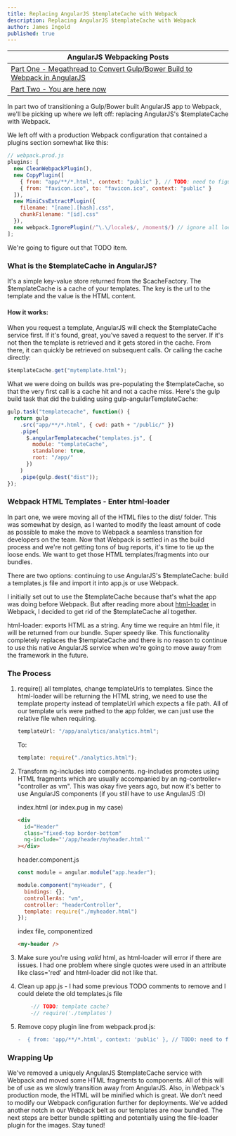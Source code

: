 ```yaml
---
title: Replacing AngularJS $templateCache with Webpack
description: Replacing AngularJS $templateCache with Webpack
author: James Ingold
published: true
---
```


| AngularJS Webpacking Posts                                                                                                                                      |
| --------------------------------------------------------------------------------------------------------------------------------------------------------------- |
| [Part One - Megathread to Convert Gulp/Bower Build to Webpack in AngularJS](https://dev.to/jamesingold/gulp-bower-browserify-webpack-an-angularjs-journey-4eic) |
| [Part Two - You are here now](#)                                                                                                                                |

In part two of transitioning a Gulp/Bower built AngularJS app to Webpack, we'll be picking up where we left off: replacing AngularJS's \$templateCache with Webpack.

We left off with a production Webpack configuration that contained a plugins section somewhat like this:

```javascript
// webpack.prod.js
plugins: [
  new CleanWebpackPlugin(),
  new CopyPlugin([
    { from: "app/**/*.html", context: "public" }, // TODO: need to figure out template cache with webpack
    { from: "favicon.ico", to: "favicon.ico", context: "public" }
  ]),
  new MiniCssExtractPlugin({
    filename: "[name].[hash].css",
    chunkFilename: "[id].css"
  }),
  new webpack.IgnorePlugin(/^\.\/locale$/, /moment$/) // ignore all locales by default, only ship with en-us
];
```

We're going to figure out that TODO item.

### What is the \$templateCache in AngularJS?

It's a simple key-value store returned from the $cacheFactory. The $templateCache is a cache of your templates. The key is the url to the template and the value is the HTML content.

#### How it works:

When you request a template, AngularJS will check the \$templateCache service first. If it's found, great, you've saved a request to the server. If it's not then the template is retrieved and it gets stored in the cache. From there, it can quickly be retrieved on subsequent calls.
Or calling the cache directly:

```javascript
$templateCache.get("mytemplate.html");
```

What we were doing on builds was pre-populating the \$templateCache, so that the very first call is a cache hit and not a cache miss.
Here's the gulp build task that did the building using gulp-angularTemplateCache:

```javascript
gulp.task("templatecache", function() {
  return gulp
    .src("app/**/*.html", { cwd: path + "/public/" })
    .pipe(
      $.angularTemplatecache("templates.js", {
        module: "templateCache",
        standalone: true,
        root: "/app/"
      })
    )
    .pipe(gulp.dest("dist"));
});
```

### Webpack HTML Templates - Enter html-loader

In part one, we were moving all of the HTML files to the dist/ folder. This was somewhat by design, as I wanted to modify the least amount of code as possible to make the move to Webpack a seamless transition for developers on the team. Now that Webpack is settled in as the build process and we're not getting tons of bug reports, it's time to tie up the loose ends. We want to get those HTML templates/fragments into our bundles.

There are two options: continuing to use AngularJS's \$templateCache: build a templates.js file and import it into app.js or use Webpack.

I initially set out to use the $templateCache because that's what the app was doing before Webpack. But after reading more about [html-loader](https://webpack.js.org/loaders/html-loader/) in Webpack, I decided to get rid of the $templateCache all together.

html-loader: exports HTML as a string. Any time we require an html file, it will be returned from our bundle. Super speedy like. This functionality completely replaces the \$templateCache and there is no reason to continue to use this native AngularJS service when we're going to move away from the framework in the future.

### The Process

1. require() all templates, change templateUrls to templates. Since the html-loader will be returning the HTML string, we need to use the template property instead of templateUrl which expects a file path. All of our template urls were pathed to the app folder, we can just use the relative file when requiring.

   ```javascript
   templateUrl: "/app/analytics/analytics.html";
   ```

   To:

   ```javascript
   template: require("./analytics.html");
   ```

2. Transform ng-includes into components. ng-includes promotes using HTML fragments which are usually accompanied by an ng-controller= "controller as vm". This was okay five years ago, but now it's better to use AngularJS components (if you still have to use AngularJS :D)

   index.html (or index.pug in my case)

   ```html
   <div
     id="Header"
     class="fixed-top border-bottom"
     ng-include="'/app/header/myheader.html'"
   ></div>
   ```

   header.component.js

   ```javascript
   const module = angular.module("app.header");

   module.component("myHeader", {
     bindings: {},
     controllerAs: "vm",
     controller: "headerController",
     template: require("./myheader.html")
   });
   ```

   index file, componentized

   ```html
   <my-header />
   ```

3. Make sure you're using _valid_ html, as html-loader will error if there are issues. I had one problem where single quotes were used in an attribute like class=\'red\' and html-loader did not like that.

4. Clean up app.js - I had some previous TODO comments to remove and I could delete the old templates.js file

   ```javascript
       -// TODO: template cache?
       -// require('./templates')
   ```

5. Remove copy plugin line from webpack.prod.js:

   ```diff
   -  { from: 'app/**/*.html', context: 'public' }, // TODO: need to figure out template cache with webpack
   ```

### Wrapping Up

We've removed a uniquely AngularJS \$templateCache service with Webpack and moved some HTML fragments to components. All of this will be of use as we slowly transition away from AngularJS. Also, in Webpack's production mode, the HTML will be minified which is great. We don't need to modify our Webpack configuration further for deployments. We've added another notch in our Webpack belt as our templates are now bundled. The next steps are better bundle splitting and potentially using the file-loader plugin for the images. Stay tuned!
